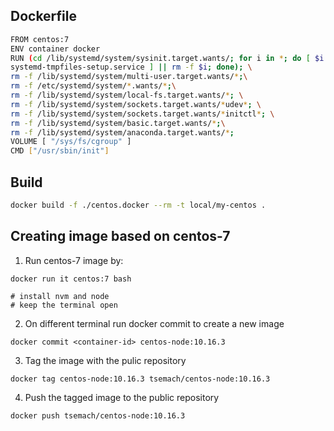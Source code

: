 ## Dockerfile
````bash
FROM centos:7
ENV container docker
RUN (cd /lib/systemd/system/sysinit.target.wants/; for i in *; do [ $i == \
systemd-tmpfiles-setup.service ] || rm -f $i; done); \
rm -f /lib/systemd/system/multi-user.target.wants/*;\
rm -f /etc/systemd/system/*.wants/*;\
rm -f /lib/systemd/system/local-fs.target.wants/*; \
rm -f /lib/systemd/system/sockets.target.wants/*udev*; \
rm -f /lib/systemd/system/sockets.target.wants/*initctl*; \
rm -f /lib/systemd/system/basic.target.wants/*;\
rm -f /lib/systemd/system/anaconda.target.wants/*;
VOLUME [ "/sys/fs/cgroup" ]
CMD ["/usr/sbin/init"]
````

## Build
````bash
docker build -f ./centos.docker --rm -t local/my-centos .
````

## Creating image based on centos-7

1. Run centos-7 image by:
````
docker run it centos:7 bash

# install nvm and node
# keep the terminal open
````

2. On different terminal run docker commit to create a new image
````
docker commit <container-id> centos-node:10.16.3
````

3. Tag the image with the pulic repository
````
docker tag centos-node:10.16.3 tsemach/centos-node:10.16.3
````

4. Push the tagged image to the public repository
````
docker push tsemach/centos-node:10.16.3
````
